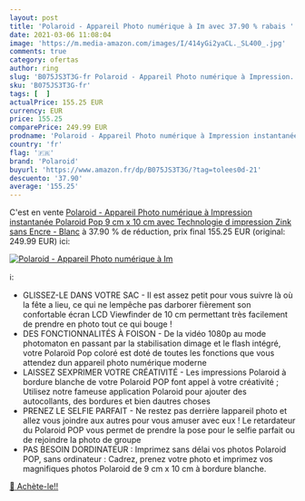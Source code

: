 ```yaml
---
layout: post
title: 'Polaroid - Appareil Photo numérique à Im avec 37.90 % rabais '
date: 2021-03-06 11:08:04
image: 'https://m.media-amazon.com/images/I/414yGi2yaCL._SL400_.jpg'
comments: true
category: ofertas
author: ring
slug: 'B075JS3T3G-fr Polaroid - Appareil Photo numérique à Impression...'
sku: 'B075JS3T3G-fr'
tags: [  ]
actualPrice: 155.25 EUR
currency: EUR
price: 155.25
comparePrice: 249.99 EUR
prodname: 'Polaroid - Appareil Photo numérique à Impression instantanée Polaroid Pop 9 cm x 10 cm avec Technologie d impression Zink sans Encre - Blanc'
country: 'fr'
flag: '🇫🇷'
brand: 'Polaroid'
buyurl: 'https://www.amazon.fr/dp/B075JS3T3G/?tag=tolees0d-21'
descuento: '37.90'
average: '155.25'
---
```


C'est en vente [Polaroid - Appareil Photo numérique à Impression instantanée Polaroid Pop 9 cm x 10 cm avec Technologie d impression Zink sans Encre - Blanc](https://www.amazon.fr/dp/B075JS3T3G/?tag=tolees0d-21)  à  37.90 % de réduction, prix final  155.25 EUR (original: 249.99 EUR) ici:

[![Polaroid - Appareil Photo numérique à Im](https://m.media-amazon.com/images/I/414yGi2yaCL._SL400_.jpg)](https://www.amazon.fr/dp/B075JS3T3G/?tag=tolees0d-21)

ℹ️:

- GLISSEZ-LE DANS VOTRE SAC - Il est assez petit pour vous suivre là où la fête a lieu, ce qui ne lempêche pas darborer fièrement son confortable écran LCD Viewfinder de 10 cm permettant très facilement de prendre en photo tout ce qui bouge !
- DES FONCTIONNALITÉS À FOISON - De la vidéo 1080p au mode photomaton en passant par la stabilisation dimage et le flash intégré, votre Polaroïd Pop coloré est doté de toutes les fonctions que vous attendez dun appareil photo numérique moderne
- LAISSEZ SEXPRIMER VOTRE CRÉATIVITÉ - Les impressions Polaroid à bordure blanche de votre Polaroid POP font appel à votre créativité ; Utilisez notre fameuse application Polaroid pour ajouter des autocollants, des bordures et bien dautres choses
- PRENEZ LE SELFIE PARFAIT - Ne restez pas derrière lappareil photo et allez vous joindre aux autres pour vous amuser avec eux ! Le retardateur du Polaroid POP vous permet de prendre la pose pour le selfie parfait ou de rejoindre la photo de groupe
- PAS BESOIN DORDINATEUR : Imprimez sans délai vos photos Polaroid POP, sans ordinateur : Cadrez, prenez votre photo et imprimez vos magnifiques photos Polaroid de 9 cm x 10 cm à bordure blanche.

[🛒 Achète-le!!](https://www.amazon.fr/dp/B075JS3T3G/?tag=tolees0d-21)
